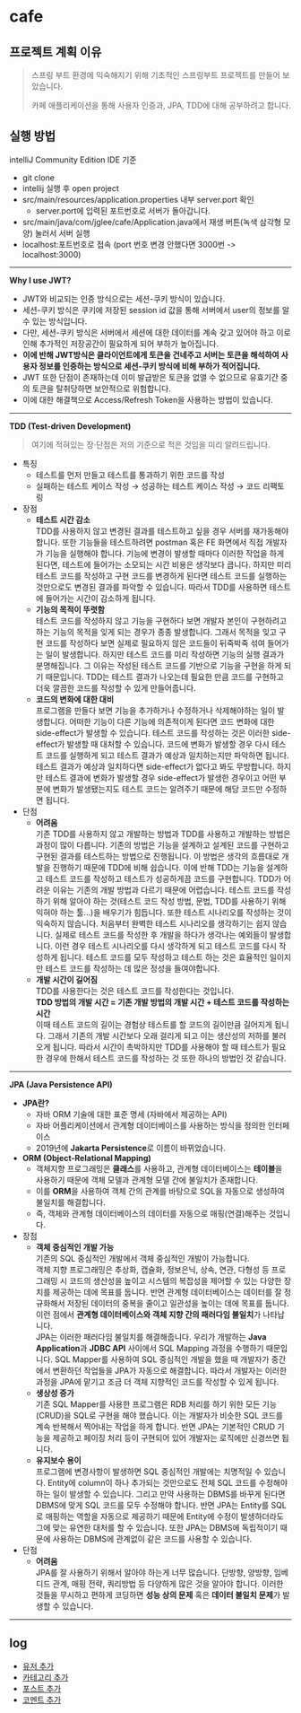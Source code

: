 # cafe

## 프로젝트 계획 이유
> 스프링 부트 환경에 익숙해지기 위해 기초적인 스프링부트 프로젝트를 만들어 보았습니다.
>
> 카페 애플리케이션을 통해 사용자 인증과, JPA, TDD에 대해 공부하려고 합니다.

## 실행 방법
intelliJ Community Edition IDE 기준
- git clone
- intellij 실행 후 open project
- src/main/resources/application.properties 내부 server.port 확인
  - server.port에 입력된 포트번호로 서버가 돌아갑니다.
- src/main/java/com/jglee/cafe/Application.java에서 재생 버튼(녹색 삼각형 모양) 눌러서 서버 실행
- localhost:포트번호로 접속 (port 번호 변경 안했다면 3000번 -> localhost:3000)

***

**Why I use JWT?**
- JWT와 비교되는 인증 방식으로는 세션-쿠키 방식이 있습니다.
- 세션-쿠키 방식은 쿠키에 저장된 session id 값을 통해 서버에서 user의 정보를 알 수 있는 방식입니다.
- 다만, 세션-쿠키 방식은 서버에서 세션에 대한 데이터를 계속 갖고 있어야 하고 이로인해 추가적인 저장공간이 필요하게 되어 부하가 높아집니다.
- **이에 반해 JWT방식은 클라이언트에게 토큰을 건네주고 서버는 토큰을 해석하여 사용자 정보를 인증하는 방식으로 세션-쿠키 방식에 비해 부하가 적어집니다.**
- JWT 또한 단점이 존재하는데 이미 발급받은 토큰을 없앨 수 없으므로 유효기간 중의 토큰을 탈취당하면 보안적으로 위험합니다.
- 이에 대한 해결책으로 Access/Refresh Token을 사용하는 방법이 있습니다.

***

**TDD (Test-driven Development)**
> 여기에 적혀있는 장·단점은 저의 기준으로 적은 것임을 미리 알려드립니다.
- 특징
  - 테스트를 먼저 만들고 테스트를 통과하기 위한 코드를 작성
  - 실패하는 테스트 케이스 작성 → 성공하는 테스트 케이스 작성 → 코드 리팩토링
- 장점
  - **테스트 시간 감소**   
    TDD를 사용하지 않고 변경된 결과를 테스트하고 싶을 경우 서버를 재가동해야 합니다.
    또한 기능들을 테스트하려면 postman 혹은 FE 화면에서 직접 개발자가 기능을 실행해야 합니다.
    기능에 변경이 발생할 때마다 이러한 작업을 하게 된다면, 테스트에 들어가는 소모되는 시간 비용은 생각보다 큽니다.
    하지만 미리 테스트 코드를 작성하고 구현 코드를 변경하게 된다면 테스트 코드를 실행하는 것만으로도 변경된 결과를 파악할 수 있습니다.
    따라서 TDD를 사용하면 테스트에 들어가는 시간이 감소하게 됩니다.
  - **기능의 목적이 뚜렷함**   
    테스트 코드를 작성하지 않고 기능을 구현하다 보면 개발자 본인이 구현하려고 하는 기능의 목적을 잊게 되는 경우가 종종 발생합니다.
    그래서 목적을 잊고 구현 코드를 작성하다 보면 실제로 필요하지 않은 코드들이 뒤죽박죽 섞여 들어가는 일이 발생합니다.
    하지만 테스트 코드를 미리 작성하면 기능의 실행 결과가 분명해집니다.
    그 이유는 작성된 테스트 코드를 기반으로 기능을 구현을 하게 되기 때문입니다.
    TDD는 테스트 결과가 나오는데 필요한 만큼 코드를 구현하고 더욱 깔끔한 코드를 작성할 수 있게 만들어줍니다.
  - **코드의 변화에 대한 대비**   
    프로그램을 만들다 보면 기능을 추가하거나 수정하거나 삭제해야하는 일이 발생합니다.
    어떠한 기능이 다른 기능에 의존적이게 된다면 코드 변화에 대한 side-effect가 발생할 수 있습니다.
    테스트 코드를 작성하는 것은 이러한 side-effect가 발생할 때 대처할 수 있습니다.
    코드에 변화가 발생할 경우 다시 테스트 코드를 실행하게 되고 테스트 결과가 예상과 일치하는지만 파악하면 됩니다.
    테스트 결과가 예상과 일치하다면 side-effect가 없다고 봐도 무방합니다.
    하지만 테스트 결과에 변화가 발생할 경우 side-effect가 발생한 경우이고 어떤 부분에 변화가 발생됐는지도 테스트 코드는 알려주기 때문에 해당 코드만 수정하면 됩니다.
- 단점
  - **어려움**   
    기존 TDD를 사용하지 않고 개발하는 방법과 TDD를 사용하고 개발하는 방법은 과정이 많이 다릅니다.
    기존의 방법은 기능을 설계하고 설계된 코드를 구현하고 구현된 결과를 테스트하는 방법으로 진행됩니다.
    이 방법은 생각의 흐름대로 개발을 진행하기 때문에 TDD에 비해 쉽습니다.
    이에 반해 TDD는 기능을 설계하고 테스트 코드를 작성하고 테스트가 성공하게끔 코드를 구현합니다.
    TDD가 어려운 이유는 기존의 개발 방법과 다르기 때문에 어렵습니다.
    테스트 코드를 작성하기 위해 알아야 하는 것(테스트 코드 작성 방법, 문법, TDD를 사용하기 위해 익혀야 하는 툴...)을 배우기가 힘듭니다.
    또한 테스트 시나리오를 작성하는 것이 익숙하지 않습니다.
    처음부터 완벽한 테스트 시나리오를 생각하기는 쉽지 않습니다.
    실제로 테스트 코드를 작성한 후 개발을 하다가 생각나는 예외들이 발생합니다.
    이런 경우 테스트 시나리오를 다시 생각하게 되고 테스트 코드를 다시 작성하게 됩니다.
    테스트 코드를 모두 작성하고 테스트 하는 것은 효율적인 일이지만 테스트 코드를 작성하는 데 많은 정성을 들여야합니다.
  - **개발 시간이 길어짐**   
    TDD를 사용한다는 것은 테스트 코드를 작성한다는 것입니다.   
    **TDD 방법의 개발 시간 = 기존 개발 방법의 개발 시간 + 테스트 코드를 작성하는 시간**   
    이때 테스트 코드의 길이는 경험상 테스트를 할 코드의 길이만큼 길어지게 됩니다.
    그래서 기존의 개발 시간보다 오래 걸리게 되고 이는 생산성의 저하를 불러오게 됩니다.
    따라서 시간이 촉박하지만 TDD를 사용해야 할 때 테스트가 필요한 경우에 한해서 테스트 코드를 작성하는 것 또한 하나의 방법인 것 같습니다.

***

**JPA (Java Persistence API)**
- **JPA란?**   
  - 자바 ORM 기술에 대한 표준 명세 (자바에서 제공하는 API)
  - 자바 어플리케이션에서 관계형 데이터베이스를 사용하는 방식을 정의한 인터페이스
  - 2019년에 **Jakarta Persistence**로 이름이 바뀌었습니다.
- **ORM (Object-Relational Mapping)**
  - 객체지향 프로그래밍은 **클래스**를 사용하고, 관계형 데이터베이스는 **테이블**을 사용하기 때문에 객체 모델과 관계형 모델 간에 불일치가 존재합니다.
  - 이를 **ORM**을 사용하여 객체 간의 관계를 바탕으로 SQL을 자동으로 생성하여 불일치를 해결합니다.
  - 즉, 객체와 관계형 데이터베이스의 데이터를 자동으로 매핑(연결)해주는 것입니다.
- 장점
  - **객체 중심적인 개발 가능**   
    기존의 SQL 중심적인 개발에서 객체 중심적인 개발이 가능합니다.   
    객체 지향 프로그래밍은 추상화, 캡슐화, 정보은닉, 상속, 연관, 다형성 등 프로그래밍 시 코드의 생산성을 높이고 시스템의 복잡성을 제어할 수 있는 다양한 장치를 제공하는 데에 목표를 둡니다.
    반면 관계형 데이터베이스는 데이터를 잘 정규화해서 저장된 데이터의 중복을 줄이고 일관성을 높이는 데에 목표를 둡니다.
    이런 점에서 **관계형 데이터베이스와 객체 지향 간의 패러다임 불일치**가 나타납니다.   
    JPA는 이러한 패러다임 불일치를 해결해줍니다.
    우리가 개발하는 **Java Application**과 **JDBC API** 사이에서 SQL Mapping 과정을 수행하기 때문입니다.
    SQL Mapper를 사용하여 SQL 중심적인 개발을 했을 때 개발자가 중간에서 변환하던 작업들을 JPA가 자동으로 해결합니다.
    따라서 개발자는 이러한 과정을 JPA에 맡기고 조금 더 객체 지향적인 코드를 작성할 수 있게 됩니다.
  - **생상성 증가**   
    기존 SQL Mapper를 사용한 프로그램은 RDB 처리를 하기 위한 모든 기능(CRUD)을 SQL로 구현을 해야 했습니다.
    이는 개발자가 비슷한 SQL 코드를 계속 반복해서 찍어내는 작업을 하게 합니다. 
    반면 JPA는 기본적인 CRUD 기능을 제공하고 페이징 처리 등이 구현되어 있어 개발자는 로직에만 신경쓰면 됩니다.
  - **유지보수 용이**  
    프로그램에 변경사항이 발생하면 SQL 중심적인 개발에는 치명적일 수 있습니다. 
    Entity에 column이 하나 추가되는 것만으로도 전체 SQL 코드를 수정해야 하는 일이 발생할 수 있습니다.
    그리고 만약 사용하는 DBMS를 바꾸게 된다면 DBMS에 맞게 SQL 코드를 모두 수정해야 합니다.
    반면 JPA는 Entity를 SQL로 매핑하는 역할을 자동으로 제공하기 때문에 Entity에 수정이 발생하더라도 그에 맞는 유연한 대처를 할 수 있습니다.
    또한 JPA는 DBMS에 독립적이기 때문에 사용하는 DBMS에 관계없이 같은 코드를 사용할 수 있습니다.
- 단점
  - **어려움**   
    JPA를 잘 사용하기 위해서 알아야 하는게 너무 많습니다.
    단방향, 양방향, 임베디드 관계, 매핑 전략, 쿼리방법 등 다양하게 많은 것을 알아야 합니다.
    이러한 것들을 무시하고 편하게 코딩하면 **성능 상의 문제** 혹은 **데이터 불일치 문제**가 발생할 수 있습니다.
    
***

## log
- [유저 추가](https://github.com/Lee-Jungyu/cafe/tree/master/src/main/java/com/jglee/cafe/user)
- [카테고리 추가](https://github.com/Lee-Jungyu/cafe/tree/master/src/main/java/com/jglee/cafe/category)
- [포스트 추가](https://github.com/Lee-Jungyu/cafe/tree/master/src/main/java/com/jglee/cafe/post)
- [코멘트 추가](https://github.com/Lee-Jungyu/cafe/tree/master/src/main/java/com/jglee/cafe/comment)